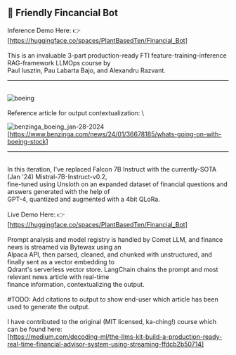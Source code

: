 
## :money_with_wings: Friendly Fincancial Bot 

Inference Demo Here: 👉[https://huggingface.co/spaces/PlantBasedTen/Financial_Bot] \
\
This is an invaluable 3-part production-ready FTI feature-training-inference RAG-framework LLMOps course by \
Paul Iusztin, Pau Labarta Bajo, and Alexandru Razvant.

-----
\
![boeing](https://github.com/PlantBasedTendies/hands-on-llms/assets/86295293/3f0a98f2-6b88-4e8e-99aa-52a2419f335b) \
\
Reference article for output contextualization: \

![benzinga_boeing_jan-28-2024](https://github.com/PlantBasedTendies/hands-on-llms/assets/86295293/cd4ec1a6-3589-4f95-969d-f2c7fd494cd9) \
[https://www.benzinga.com/news/24/01/36678185/whats-going-on-with-boeing-stock]

-----
\
In this iteration, I've replaced Falcon 7B Instruct with the currently-SOTA (Jan '24) Mistral-7B-Instruct-v0.2, \
fine-tuned using Unsloth on an expanded dataset of financial questions and answers generated with the help of \
GPT-4, quantized and augmented with a 4bit QLoRa. \
\
Live Demo Here: 👉[https://huggingface.co/spaces/PlantBasedTen/Financial_Bot] \
\
Prompt analysis and model registry is handled by Comet LLM, and finance news is streamed via Bytewax using an \
Alpaca API, then parsed, cleaned, and chunked with unstructured, and finally sent as a vector embedding to \
Qdrant's serverless vector store. LangChain chains the prompt and most relevant news article with real-time \
finance information, contextualizing the output. \
\
#TODO: Add citations to output to show end-user which article has been used to generate the output. \
\
I have contributed to the original (MIT licensed, ka-ching!) course which can be found here: \
[https://medium.com/decoding-ml/the-llms-kit-build-a-production-ready-real-time-financial-advisor-system-using-streaming-ffdcb2b50714]
